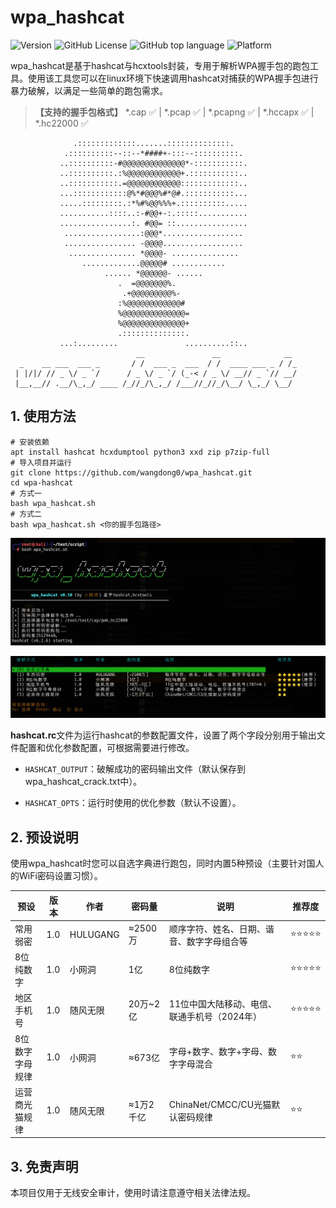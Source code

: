 # wpa_hashcat

![Version](https://img.shields.io/github/v/release/wangdong0/wpa_hashcat?style=flat-square) ![GitHub License](https://img.shields.io/github/license/wangdong0/wpa_hashcat?style=flat-square) ![GitHub top language](https://img.shields.io/github/languages/top/wangdong0/wpa_hashcat?style=flat-square) ![Platform](https://img.shields.io/badge/platform-linux-blue?style=flat-square)

wpa_hashcat是基于hashcat与hcxtools封装，专用于解析WPA握手包的跑包工具。使用该工具您可以在linux环境下快速调用hashcat对捕获的WPA握手包进行暴力破解，以满足一些简单的跑包需求。

> **【支持的握手包格式】** *.cap ✅ | *.pcap ✅ | *.pcapng ✅ | *.hccapx ✅ | *.hc22000 ✅

~~~
              .:::::::::::::.......::::::::::::::.       
            .::::::::::--::--*####+-:::--::::::::::.     
           ..::::::::::-#@@@@@@@@@@@@@@*-:::::::::::.    
           ..::::::::::.:%@@@@@@@@@@@@+.:::::::::::..    
           ..:::::::::::.=@@@@@@@@@@@@:::::::::::::..    
           ...::::::::::::@%*#@@@%#*@#.:::::::::::...    
           .....:::::::::.:*%#%@@%%%+.::::::::::.....    
           ...........::::..:-#@@+-:.:::::...........    
           ................:. #@@= ::................    
            .................:@@@*..................     
            ................ -@@@@..................     
             ............... *@@@@- ...............      
                .............@@@@@# ............         
                     ...... *@@@@@@- ......              
                        .  =@@@@@@@%.                    
                         .+@@@@@@@@@%-                   
                        :%@@@@@@@@@@@@#                  
                        %@@@@@@@@@@@@@@=                 
                        %@@@@@@@@@@@@@@+                 
                        .::::::::::::::.                 
           ...:.........               ..........::..    
                            __               __              __ 
  _    __ ___  ___ _       / /  ___ _  ___  / /  ____ ___ _ / /_
 | |/|/ // _ \/ _ `/      / _ \/ _ `/ (_-< / _ \/ __// _ `// __/
 |__,__// .__/\_,_/ ____ /_//_/\_,_/ /___//_//_/\__/ \_,_/ \__/ 
~~~



## 1. 使用方法

~~~
# 安装依赖
apt install hashcat hcxdumptool python3 xxd zip p7zip-full
# 导入项目并运行
git clone https://github.com/wangdong0/wpa_hashcat.git
cd wpa-hashcat
# 方式一
bash wpa_hashcat.sh
# 方式二
bash wpa_hashcat.sh <你的握手包路径>
~~~

![image-20250726030119641](Readme.assets/image-20250726030119641.png)

![image-20250726025746343](Readme.assets/image-20250726025746343.png)



**hashcat.rc**文件为运行hashcat的参数配置文件，设置了两个字段分别用于输出文件配置和优化参数配置，可根据需要进行修改。

- `HASHCAT_OUTPUT`：破解成功的密码输出文件（默认保存到wpa_hashcat_crack.txt中）。

- `HASHCAT_OPTS`：运行时使用的优化参数（默认不设置）。





## 2. 预设说明

使用wpa_hashcat时您可以自选字典进行跑包，同时内置5种预设（主要针对国人的WiFi密码设置习惯）。

| 预设            | 版本 | 作者     | 密码量    | 说明                                         | 推荐度 |
| --------------- | ---- | -------- | --------- | -------------------------------------------- | ------ |
| 常用弱密        | 1.0  | HULUGANG | ≈2500万   | 顺序字符、姓名、日期、谐音、数字字母组合等   | ⭐️⭐️⭐️⭐️⭐️  |
| 8位纯数字       | 1.0  | 小网洞   | 1亿       | 8位纯数字                                    | ⭐️⭐️⭐️⭐️⭐️  |
| 地区手机号      | 1.0  | 随风无限 | 20万~2亿  | 11位中国大陆移动、电信、联通手机号（2024年） | ⭐️⭐️⭐️⭐️⭐️  |
| 8位数字字母规律 | 1.0  | 小网洞   | ≈673亿    | 字母+数字、数字+字母、数字字母混合           | ⭐️⭐️     |
| 运营商光猫规律  | 1.0  | 随风无限 | ≈1万2千亿 | ChinaNet/CMCC/CU光猫默认密码规律             | ⭐️⭐️     |





## 3. 免责声明

本项目仅用于无线安全审计，使用时请注意遵守相关法律法规。